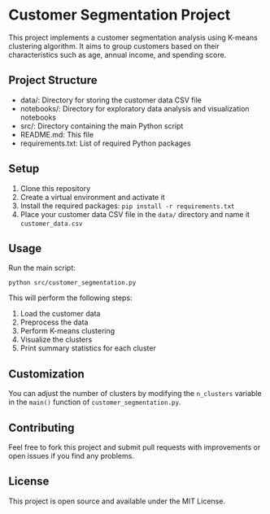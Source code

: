 # Customer Segmentation Project

This project implements a customer segmentation analysis using K-means clustering algorithm. It aims to group customers based on their characteristics such as age, annual income, and spending score.

## Project Structure

- data/: Directory for storing the customer data CSV file
- notebooks/: Directory for exploratory data analysis and visualization notebooks
- src/: Directory containing the main Python script
- README.md: This file
- requirements.txt: List of required Python packages

## Setup

1. Clone this repository
2. Create a virtual environment and activate it
3. Install the required packages: `pip install -r requirements.txt`
4. Place your customer data CSV file in the `data/` directory and name it `customer_data.csv`

## Usage

Run the main script:

```
python src/customer_segmentation.py
```

This will perform the following steps:
1. Load the customer data
2. Preprocess the data
3. Perform K-means clustering
4. Visualize the clusters
5. Print summary statistics for each cluster

## Customization

You can adjust the number of clusters by modifying the `n_clusters` variable in the `main()` function of `customer_segmentation.py`.

## Contributing

Feel free to fork this project and submit pull requests with improvements or open issues if you find any problems.

## License

This project is open source and available under the MIT License.
